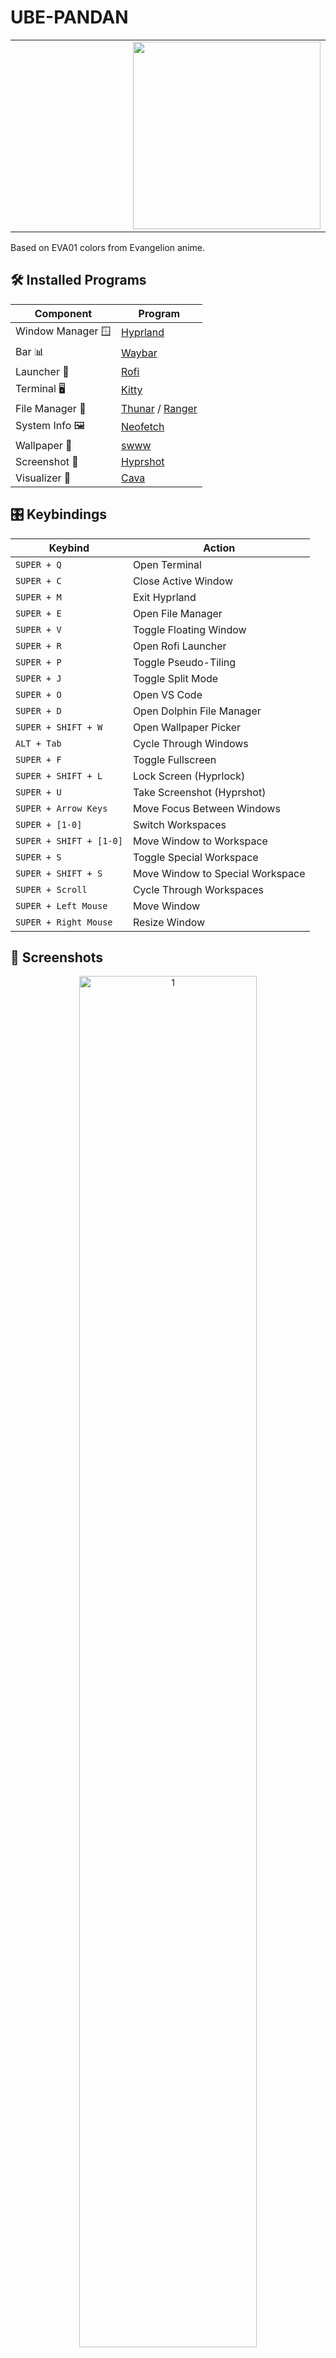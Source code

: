 # UBE-PANDAN

<table align="center">
  <tr>
    <td>
      <p align="center" style="color: white; font-size: 18px;">
        Based on EVA01 colors from Evangelion anime.
      </p>
    </td>
    <td>
      <img src="./images/logo.png" width="300px"/>
    </td>
  </tr>
</table>

Based on EVA01 colors from Evangelion anime.

## 🛠 Installed Programs

| Component         | Program    |
|-------------------|------------|
| Window Manager 🪟| [Hyprland](https://github.com/hyprwm/Hyprland)  |
| Bar 📊            | [Waybar](https://github.com/Alexays/Waybar)      |
| Launcher 🚀       | [Rofi](https://github.com/davatorium/rofi)          |
| Terminal 🖥️       | [Kitty](https://github.com/kovidgoyal/kitty)        |
| File Manager 📁   | [Thunar](https://github.com/dfmgr/Thunar) / [Ranger](https://github.com/ranger/ranger)      |
| System Info 🖼️    | [Neofetch](https://github.com/dylanaraps/neofetch)|
| Wallpaper 🎨      | [swww](https://github.com/LGFae/swww) |
| Screenshot 📸     | [Hyprshot](https://github.com/hyprwm/hyprshot) |
| Visualizer 🎵     | [Cava](https://github.com/karlstav/cava) |


## 🎛 Keybindings

| Keybind | Action |
|---------|--------|
| `SUPER + Q` | Open Terminal |
| `SUPER + C` | Close Active Window |
| `SUPER + M` | Exit Hyprland |
| `SUPER + E` | Open File Manager |
| `SUPER + V` | Toggle Floating Window |
| `SUPER + R` | Open Rofi Launcher |
| `SUPER + P` | Toggle Pseudo-Tiling |
| `SUPER + J` | Toggle Split Mode |
| `SUPER + O` | Open VS Code |
| `SUPER + D` | Open Dolphin File Manager |
| `SUPER + SHIFT + W` | Open Wallpaper Picker |
| `ALT + Tab` | Cycle Through Windows |
| `SUPER + F` | Toggle Fullscreen |
| `SUPER + SHIFT + L` | Lock Screen (Hyprlock) |
| `SUPER + U` | Take Screenshot (Hyprshot) |
| `SUPER + Arrow Keys` | Move Focus Between Windows |
| `SUPER + [1-0]` | Switch Workspaces |
| `SUPER + SHIFT + [1-0]` | Move Window to Workspace |
| `SUPER + S` | Toggle Special Workspace |
| `SUPER + SHIFT + S` | Move Window to Special Workspace |
| `SUPER + Scroll` | Cycle Through Workspaces |
| `SUPER + Left Mouse` | Move Window |
| `SUPER + Right Mouse` | Resize Window |


## 📸 Screenshots

<p align="center">
  <img src="./screenshots/1.png" alt="1" width="75%" />
</p>
<p align="center">
  <img src="./screenshots/2.png" alt="2" width="75%" />
</p>
<p align="center">
  <img src="./screenshots/3.png" alt="3" width="75%" />
</p>
<p align="center">
  <img src="./screenshots/4.png" alt="3" width="75%" />
</p>
<p align="center">
  <img src="./screenshots/5.png" alt="3" width="75%" />
</p>
<p align="center">
  <img src="./screenshots/6.png" alt="3" width="75%" />
</p>
<p align="center">
  <img src="./screenshots/7.png" alt="3" width="75%" />
</p>
<p align="center">
  <img src="./screenshots/8.png" alt="3" width="75%" />
</p>
<p align="center">
  <img src="./screenshots/9.png" alt="3" width="75%" />
</p>
<p align="center">
  <img src="./screenshots/10.png" alt="3" width="75%" />
</p>

## ⚡ Installation

Clone the repository and run the installation script:

```bash
 git clone https://github.com/Sumichaaan19/ubepandan.git
 cd ~/ubepandan/scripts
 ./install.sh
```

## 🎨 Theme

This rice is based on the **EVA01** and **JOKER** color theme, Waybar, and terminal colors.


## Notes
-You can always just manually install dependencies and copy the config files if they aren't 
 working well. The install script will only work perfectly for those who have freshly installed 
 Arch-Linux. 
-If you are using low-end laptops or you just want to reduce power consumption. You can just
 delete the cava code in waybar.conf. That thing is a battery hog.




---

This rice is a work in progress, and I'll continue updating it with more tweaks and improvements!

